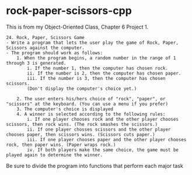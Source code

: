 # rock-paper-scissors-cpp
This is from my Object-Oriented Class, Chapter 6 Project 1.

	24. Rock, Paper, Scissors Game
	- Write a program that lets the user play the game of Rock, Paper, Scissors against the computer. 
	- The program should work as follows:
		1. When the program begins, a random number in the range of 1 through 3 is generated. 
			i. If the number 1, then the computer has chosen rock.
			ii. If the number is 2, then the computer has chosen paper.
			iii. If the number is 3, then the computer has chosen scissors.
			(Don't display the computer's choice yet.)
			
		2. The user enters his/hers choice of "rock", "paper", or "scissors" at the keyboard. (You can use a menu if you prefer)
		3. The computer's choice is displayed
		4. A winner is selected according to the following rules:
			i. If one player chooses rock and the other player chooses scissors, then rock wins. (The rock smashes the scissors.)
			ii. If one player chosses scissors and the other player chooses paper, then scissors wins. (Scissors cuts paper.)
			iii. If one player chooses paper and the other player chooses rock, then paper wins. (Paper wraps rock.)
			iv. If both players make the same choice, the game must be played again to determine the winner.
Be sure to divide the program into functions that perform each major task